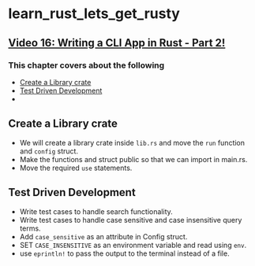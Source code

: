 # learn_rust_lets_get_rusty

## [Video 16: Writing a CLI App in Rust - Part 2!](https://www.youtube.com/watch?v=AABHxixn6Cw&list=PLai5B987bZ9CoVR-QEIN9foz4QCJ0H2Y8&index=16)

### This chapter covers about the following

- [Create a Library crate](#create-a-library-crate)
- [Test Driven Development](#test-driven-development)
- []()

## Create a Library crate

- We will create a library crate inside `lib.rs` and move the `run` function and `config` struct.
- Make the functions and struct public so that we can import in main.rs.
- Move the required `use` statements.

## Test Driven Development

- Write test cases to handle search functionality.
- Write test cases to handle case sensitive and case insensitive query terms.
- Add `case_sensitive` as an attribute in Config struct.
- SET `CASE_INSENSITIVE` as an environment variable and read using `env`.
- use `eprintln!` to pass the output to the terminal instead of a file.
